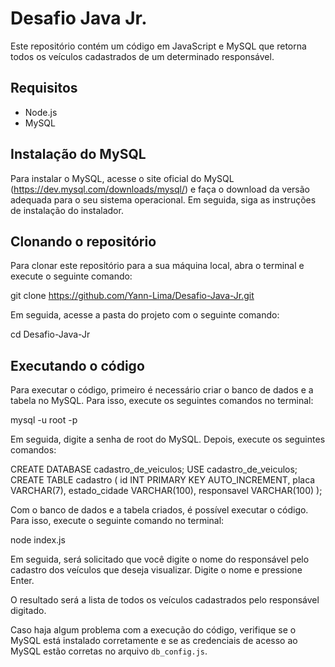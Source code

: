 # Desafio Java Jr.

Este repositório contém um código em JavaScript e MySQL que retorna todos os veículos cadastrados de um determinado responsável.

## Requisitos

- Node.js
- MySQL

## Instalação do MySQL

Para instalar o MySQL, acesse o site oficial do MySQL (https://dev.mysql.com/downloads/mysql/) e faça o download da versão adequada para o seu sistema operacional. Em seguida, siga as instruções de instalação do instalador.

## Clonando o repositório

Para clonar este repositório para a sua máquina local, abra o terminal e execute o seguinte comando:

git clone https://github.com/Yann-Lima/Desafio-Java-Jr.git


Em seguida, acesse a pasta do projeto com o seguinte comando:

cd Desafio-Java-Jr


## Executando o código

Para executar o código, primeiro é necessário criar o banco de dados e a tabela no MySQL. Para isso, execute os seguintes comandos no terminal:

mysql -u root -p


Em seguida, digite a senha de root do MySQL. Depois, execute os seguintes comandos:

CREATE DATABASE cadastro_de_veiculos;
USE cadastro_de_veiculos;
CREATE TABLE cadastro (
id INT PRIMARY KEY AUTO_INCREMENT,
placa VARCHAR(7),
estado_cidade VARCHAR(100),
responsavel VARCHAR(100)
);


Com o banco de dados e a tabela criados, é possível executar o código. Para isso, execute o seguinte comando no terminal:

node index.js


Em seguida, será solicitado que você digite o nome do responsável pelo cadastro dos veículos que deseja visualizar. Digite o nome e pressione Enter.

O resultado será a lista de todos os veículos cadastrados pelo responsável digitado.

Caso haja algum problema com a execução do código, verifique se o MySQL está instalado corretamente e se as credenciais de acesso ao MySQL estão corretas no arquivo `db_config.js`.